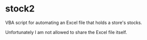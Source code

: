 # stock2



VBA script for automating an Excel file that holds a store's stocks.

Unfortunately I am not allowed to share the Excel file itself.
